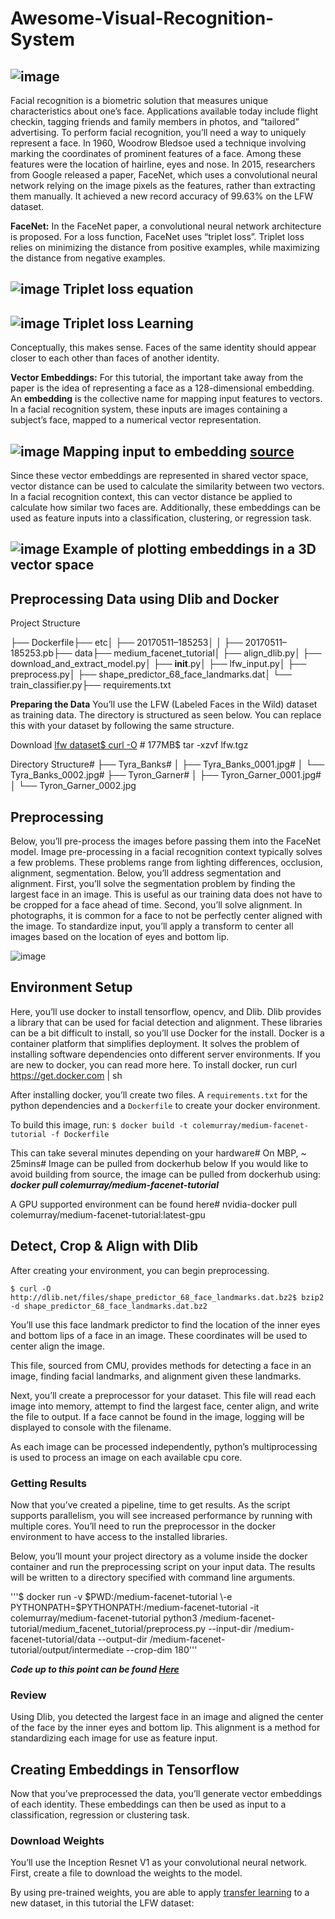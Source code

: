 # Awesome-Visual-Recognition-System
![image](https://github.com/mejbass/Awesome-Visual-Recognition-System/assets/130122304/0048db68-3e00-41db-b890-effc982caf8d)
-----
Facial recognition is a biometric solution that measures unique characteristics about one’s face. Applications available today include flight checkin, tagging friends and family members in photos, and “tailored” advertising.
To perform facial recognition, you’ll need a way to uniquely represent a face. In 1960, Woodrow Bledsoe used a technique involving marking the coordinates of prominent features of a face. Among these features were the location of hairline, eyes and nose.
In 2015, researchers from Google released a paper, FaceNet, which uses a convolutional neural network relying on the image pixels as the features, rather than extracting them manually. It achieved a new record accuracy of 99.63% on the LFW dataset.

**FaceNet:** In the FaceNet paper, a convolutional neural network architecture is proposed. For a loss function, FaceNet uses “triplet loss”. Triplet loss relies on minimizing the distance from positive examples, while maximizing the distance from negative examples.

![image](https://github.com/mejbass/Awesome-Visual-Recognition-System/assets/130122304/541c04b6-5e5b-4921-983d-233aff56529b)
Triplet loss equation
---
![image](https://github.com/mejbass/Awesome-Visual-Recognition-System/assets/130122304/5a41485c-3489-4564-ace9-e69f6eb4007c)
Triplet loss Learning
---
Conceptually, this makes sense. Faces of the same identity should appear closer to each other than faces of another identity.

**Vector Embeddings:** For this tutorial, the important take away from the paper is the idea of representing a face as a 128-dimensional embedding. An **embedding** is the collective name for mapping input features to vectors. In a facial recognition system, these inputs are images containing a subject’s face, mapped to a numerical vector representation.

![image](https://github.com/mejbass/Awesome-Visual-Recognition-System/assets/130122304/0f0013e9-7d2f-410f-84ca-82f8f995d1b2)
Mapping input to embedding [source](https://fr.slideshare.net/BhaskarMitra3/vectorland-brief-notes-from-using-text-embeddings-for-search)
---
Since these vector embeddings are represented in shared vector space, vector distance can be used to calculate the similarity between two vectors. In a facial recognition context, this can vector distance be applied to calculate how similar two faces are. Additionally, these embeddings can be used as feature inputs into a classification, clustering, or regression task.

![image](https://github.com/mejbass/Awesome-Visual-Recognition-System/assets/130122304/897a5594-3930-4ae1-9ee2-ecc56f828f51)
Example of plotting embeddings in a 3D vector space
---

## Preprocessing Data using Dlib and Docker

Project Structure

├── Dockerfile├── etc│ ├── 20170511–185253│ │ ├── 20170511–185253.pb├── data├── medium_facenet_tutorial│ ├── align_dlib.py│ ├── download_and_extract_model.py│ ├── __init__.py│ ├── lfw_input.py│ ├── preprocess.py│ ├── shape_predictor_68_face_landmarks.dat│ └── train_classifier.py├── requirements.txt


**Preparing the Data**
You’ll use the LFW (Labeled Faces in the Wild) dataset as training data. The directory is structured as seen below. You can replace this with your dataset by following the same structure.

Download [lfw dataset$ curl -O](http://vis-www.cs.umass.edu/lfw/lfw.tgz) # 177MB$ tar -xzvf lfw.tgz

Directory Structure# ├── Tyra_Banks# │ ├── Tyra_Banks_0001.jpg# │ └── Tyra_Banks_0002.jpg# ├── Tyron_Garner# │ ├── Tyron_Garner_0001.jpg# │ └── Tyron_Garner_0002.jpg

## Preprocessing

Below, you’ll pre-process the images before passing them into the FaceNet model. Image pre-processing in a facial recognition context typically solves a few problems. These problems range from lighting differences, occlusion, alignment, segmentation. Below, you’ll address segmentation and alignment.
First, you’ll solve the segmentation problem by finding the largest face in an image. This is useful as our training data does not have to be cropped for a face ahead of time.
Second, you’ll solve alignment. In photographs, it is common for a face to not be perfectly center aligned with the image. To standardize input, you’ll apply a transform to center all images based on the location of eyes and bottom lip.

![image](https://github.com/mejbass/Awesome-Visual-Recognition-System/assets/130122304/f0c9f523-2851-431d-ba48-6d9871d44db3)

## Environment Setup

Here, you’ll use docker to install tensorflow, opencv, and Dlib. Dlib provides a library that can be used for facial detection and alignment. These libraries can be a bit difficult to install, so you’ll use Docker for the install.
Docker is a container platform that simplifies deployment. It solves the problem of installing software dependencies onto different server environments. If you are new to docker, you can read more here. To install docker, run curl https://get.docker.com | sh

After installing docker, you’ll create two files. A ```requirements.txt``` for the python dependencies and a ```Dockerfile``` to create your docker environment.


To build this image, run: ```$ docker build -t colemurray/medium-facenet-tutorial -f Dockerfile```

This can take several minutes depending on your hardware# On MBP, ~ 25mins# Image can be pulled from dockerhub below
If you would like to avoid building from source, the image can be pulled from dockerhub using:
***docker pull colemurray/medium-facenet-tutorial***

A GPU supported environment can be found here# nvidia-docker pull colemurray/medium-facenet-tutorial:latest-gpu

## Detect, Crop & Align with Dlib

After creating your environment, you can begin preprocessing.

```$ curl -O http://dlib.net/files/shape_predictor_68_face_landmarks.dat.bz2$ bzip2 -d shape_predictor_68_face_landmarks.dat.bz2```

You’ll use this face landmark predictor to find the location of the inner eyes and bottom lips of a face in an image. These coordinates will be used to center align the image.

This file, sourced from CMU, provides methods for detecting a face in an image, finding facial landmarks, and alignment given these landmarks.

Next, you’ll create a preprocessor for your dataset. This file will read each image into memory, attempt to find the largest face, center align, and write the file to output. If a face cannot be found in the image, logging will be displayed to console with the filename.

As each image can be processed independently, python’s multiprocessing is used to process an image on each available cpu core.

### Getting Results

Now that you’ve created a pipeline, time to get results. As the script supports parallelism, you will see increased performance by running with multiple cores. You’ll need to run the preprocessor in the docker environment to have access to the installed libraries.

Below, you’ll mount your project directory as a volume inside the docker container and run the preprocessing script on your input data. The results will be written to a directory specified with command line arguments.

'''$ docker run -v $PWD:/medium-facenet-tutorial \-e PYTHONPATH=$PYTHONPATH:/medium-facenet-tutorial \-it colemurray/medium-facenet-tutorial python3 /medium-facenet-tutorial/medium_facenet_tutorial/preprocess.py \--input-dir /medium-facenet-tutorial/data \--output-dir /medium-facenet-tutorial/output/intermediate \--crop-dim 180'''

***Code up to this point can be found [Here](https://github.com/ColeMurray/medium-facenet-tutorial/tree/add_alignment)*** 

### Review

Using Dlib, you detected the largest face in an image and aligned the center of the face by the inner eyes and bottom lip. This alignment is a method for standardizing each image for use as feature input.

## Creating Embeddings in Tensorflow

Now that you’ve preprocessed the data, you’ll generate vector embeddings of each identity. These embeddings can then be used as input to a classification, regression or clustering task.

### Download Weights
You’ll use the Inception Resnet V1 as your convolutional neural network. First, create a file to download the weights to the model.

By using pre-trained weights, you are able to apply [transfer learning](https://cs231n.github.io/transfer-learning) to a new dataset, in this tutorial the LFW dataset:

